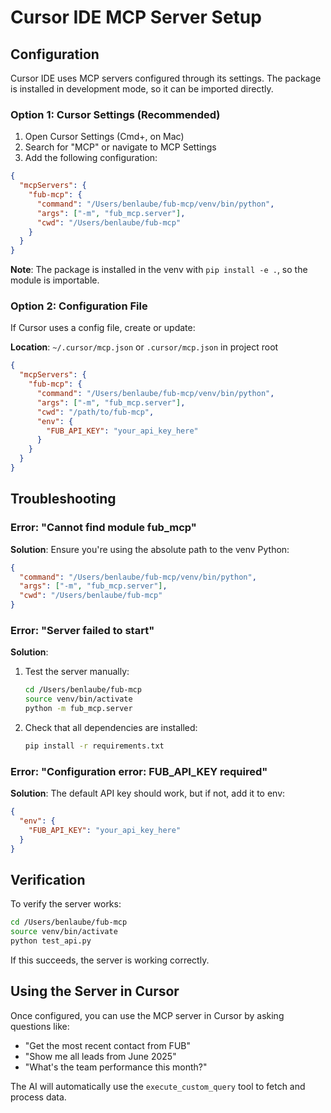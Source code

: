 # Cursor IDE MCP Server Setup

## Configuration

Cursor IDE uses MCP servers configured through its settings. The package is installed in development mode, so it can be imported directly.

### Option 1: Cursor Settings (Recommended)

1. Open Cursor Settings (Cmd+, on Mac)
2. Search for "MCP" or navigate to MCP Settings
3. Add the following configuration:

```json
{
  "mcpServers": {
    "fub-mcp": {
      "command": "/Users/benlaube/fub-mcp/venv/bin/python",
      "args": ["-m", "fub_mcp.server"],
      "cwd": "/Users/benlaube/fub-mcp"
    }
  }
}
```

**Note**: The package is installed in the venv with `pip install -e .`, so the module is importable.

### Option 2: Configuration File

If Cursor uses a config file, create or update:

**Location**: `~/.cursor/mcp.json` or `.cursor/mcp.json` in project root

```json
{
  "mcpServers": {
    "fub-mcp": {
      "command": "/Users/benlaube/fub-mcp/venv/bin/python",
      "args": ["-m", "fub_mcp.server"],
      "cwd": "/path/to/fub-mcp",
      "env": {
        "FUB_API_KEY": "your_api_key_here"
      }
    }
  }
}
```

## Troubleshooting

### Error: "Cannot find module fub_mcp"

**Solution**: Ensure you're using the absolute path to the venv Python:
```json
{
  "command": "/Users/benlaube/fub-mcp/venv/bin/python",
  "args": ["-m", "fub_mcp.server"],
  "cwd": "/Users/benlaube/fub-mcp"
}
```

### Error: "Server failed to start"

**Solution**: 
1. Test the server manually:
   ```bash
   cd /Users/benlaube/fub-mcp
   source venv/bin/activate
   python -m fub_mcp.server
   ```
2. Check that all dependencies are installed:
   ```bash
   pip install -r requirements.txt
   ```

### Error: "Configuration error: FUB_API_KEY required"

**Solution**: The default API key should work, but if not, add it to env:
```json
{
  "env": {
    "FUB_API_KEY": "your_api_key_here"
  }
}
```

## Verification

To verify the server works:

```bash
cd /Users/benlaube/fub-mcp
source venv/bin/activate
python test_api.py
```

If this succeeds, the server is working correctly.

## Using the Server in Cursor

Once configured, you can use the MCP server in Cursor by asking questions like:

- "Get the most recent contact from FUB"
- "Show me all leads from June 2025"
- "What's the team performance this month?"

The AI will automatically use the `execute_custom_query` tool to fetch and process data.

